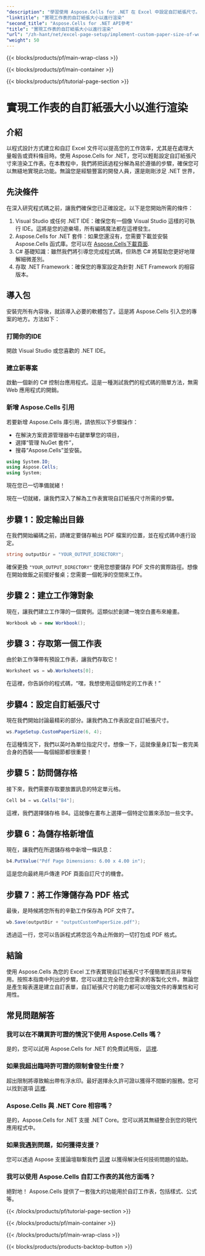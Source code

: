 ```yaml
---
"description": "學習使用 Aspose.Cells for .NET 在 Excel 中設定自訂紙張尺寸。無縫工作表渲染的逐步指南。"
"linktitle": "實現工作表的自訂紙張大小以進行渲染"
"second_title": "Aspose.Cells for .NET API參考"
"title": "實現工作表的自訂紙張大小以進行渲染"
"url": "/zh-hant/net/excel-page-setup/implement-custom-paper-size-of-worksheet-for-rendering/"
"weight": 50
---
```


{{< blocks/products/pf/main-wrap-class >}}

{{< blocks/products/pf/main-container >}}

{{< blocks/products/pf/tutorial-page-section >}}

# 實現工作表的自訂紙張大小以進行渲染

## 介紹

以程式設計方式建立和自訂 Excel 文件可以提高您的工作效率，尤其是在處理大量報告或資料條目時。使用 Aspose.Cells for .NET，您可以輕鬆設定自訂紙張尺寸來渲染工作表。在本教程中，我們將把該過程分解為易於遵循的步驟，確保您可以無縫地實現此功能。無論您是經驗豐富的開發人員，還是剛剛涉足 .NET 世界，

## 先決條件

在深入研究程式碼之前，讓我們確保您已正確設定。以下是您開始所需的條件：

1. Visual Studio 或任何 .NET IDE：確保您有一個像 Visual Studio 這樣的可執行 IDE。這將是您的遊樂場，所有編碼魔法都在這裡發生。
2. Aspose.Cells for .NET 套件：如果您還沒有，您需要下載並安裝 Aspose.Cells 函式庫。您可以在 [Aspose.Cells下載頁面](https://releases。aspose.com/cells/net/).
3. C# 基礎知識：雖然我們將引導您完成程式碼，但熟悉 C# 將幫助您更好地理解細微差別。
4. 存取 .NET Framework：確保您的專案設定為針對 .NET Framework 的相容版本。

## 導入包

安裝完所有內容後，就該導入必要的軟體包了。這是將 Aspose.Cells 引入您的專案的地方。方法如下：

### 打開你的IDE

開啟 Visual Studio 或您喜歡的 .NET IDE。

### 建立新專案

啟動一個新的 C# 控制台應用程式。這是一種測試我們的程式碼的簡單方法，無需 Web 應用程式的開銷。

### 新增 Aspose.Cells 引用

若要新增 Aspose.Cells 庫引用，請依照以下步驟操作：
- 在解決方案資源管理器中右鍵單擊您的項目，
- 選擇“管理 NuGet 套件”，
- 搜尋“Aspose.Cells”並安裝。

```csharp
using System.IO;
using Aspose.Cells;
using System;
```

現在您已一切準備就緒！

現在一切就緒，讓我們深入了解為工作表實現自訂紙張尺寸所需的步驟。 

## 步驟 1：設定輸出目錄

在我們開始編碼之前，請確定要儲存輸出 PDF 檔案的位置，並在程式碼中進行設定。

```csharp
string outputDir = "YOUR_OUTPUT_DIRECTORY";
```

確保更換 `"YOUR_OUTPUT_DIRECTORY"` 使用您想要儲存 PDF 文件的實際路徑。想像在開始做飯之前擺好餐桌；您需要一個乾淨的空間來工作。

## 步驟 2：建立工作簿對象

現在，讓我們建立工作簿的一個實例。這類似於創建一塊空白畫布來繪畫。

```csharp
Workbook wb = new Workbook();
```

## 步驟 3：存取第一個工作表

由於新工作簿帶有預設工作表，讓我們存取它！ 

```csharp
Worksheet ws = wb.Worksheets[0];
```

在這裡，你告訴你的程式碼，“嘿，我想使用這個特定的工作表！” 

## 步驟4：設定自訂紙張尺寸

現在我們開始討論最精彩的部分。讓我們為工作表設定自訂紙張尺寸。

```csharp
ws.PageSetup.CustomPaperSize(6, 4);
```

在這種情況下，我們以英吋為單位指定尺寸。想像一下，這就像量身訂製一套完美合身的西裝——每個細節都很重要！

## 步驟 5：訪問儲存格

接下來，我們需要存取要放置訊息的特定單元格。 

```csharp
Cell b4 = ws.Cells["B4"];
```

這裡，我們選擇儲存格 B4。這就像在畫布上選擇一個特定位置來添加一些文字。

## 步驟 6：為儲存格新增值

現在，讓我們在所選儲存格中新增一條訊息：

```csharp
b4.PutValue("Pdf Page Dimensions: 6.00 x 4.00 in");
```

這是您向最終用戶傳達 PDF 頁面自訂尺寸的機會。

## 步驟 7：將工作簿儲存為 PDF 格式

最後，是時候將您所有的辛勤工作保存為 PDF 文件了。

```csharp
wb.Save(outputDir + "outputCustomPaperSize.pdf");
```

透過這一行，您可以告訴程式將您迄今為止所做的一切打包成 PDF 格式。

## 結論

使用 Aspose.Cells 為您的 Excel 工作表實現自訂紙張尺寸不僅簡單而且非常有用。按照本指南中列出的步驟，您可以建立完全符合您需求的客製化文件。無論您是產生報表還是建立自訂表單，自訂紙張尺寸的能力都可以增強文件的專業性和可用性。 

## 常見問題解答

### 我可以在不購買許可證的情況下使用 Aspose.Cells 嗎？
是的，您可以試用 Aspose.Cells for .NET 的免費試用版， [這裡](https://releases。aspose.com/).

### 如果我超出臨時許可證的限制會發生什麼？
超出限制將導致輸出帶有浮水印。最好選擇永久許可證以獲得不間斷的服務。您可以找到選項 [這裡](https://purchase。aspose.com/buy).

### Aspose.Cells 與 .NET Core 相容嗎？
是的，Aspose.Cells for .NET 支援 .NET Core。您可以將其無縫整合到您的現代應用程式中。

### 如果我遇到問題，如何獲得支援？
您可以透過 Aspose 支援論壇聯繫我們 [這裡](https://forum.aspose.com/c/cells/9) 以獲得解決任何技術問題的協助。

### 我可以使用 Aspose.Cells 自訂工作表的其他方面嗎？
絕對地！ Aspose.Cells 提供了一套強大的功能用於自訂工作表，包括樣式、公式等。

{{< /blocks/products/pf/tutorial-page-section >}}

{{< /blocks/products/pf/main-container >}}

{{< /blocks/products/pf/main-wrap-class >}}

{{< blocks/products/products-backtop-button >}}